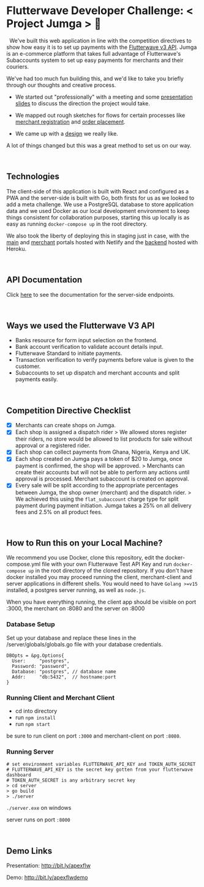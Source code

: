 # Flutterwave Developer Challenge: < Project Jumga > 🥉
&nbsp;
  We've built this web application in line with the competition directives to show how easy it is to set up
payments with the [Flutterwave v3 API](https://developer.flutterwave.com/docs). Jumga is an e-commerce platform
that takes full advantage of Flutterwave's Subaccounts system to set up easy payments for merchants and their
couriers.

We've had too much fun building this, and we'd like to take you briefly through our thoughts and creative process.

* We started out "professionally" with a meeting and some [presentation slides](https://docs.google.com/presentation/d/1Ni57y-jUsqiT2CG8hUAakNgjnAEE8SAbUWWXXoUbA9Q/edit?usp=sharing) to discuss the direction the
project would take.
  
* We mapped out rough sketches for flows for certain processes like [merchant registration](https://drive.google.com/file/d/1KmT1B0g6B0D_9HA5G2gNe1YGS5pPGHnE/view) and [order placement](https://drive.google.com/file/d/1PJbVt04PR7DsJeJXWUbBFUJS3Coe7iow/view?usp=sharing).

* We came up with a [design](https://www.figma.com/file/uZV4UBjwslqdmCI13KshlG/Project-Jumga) we really like.

A lot of things changed but this was a great method to set us on our way.

&nbsp;
## Technologies
The client-side of this application is built with React and configured as a PWA and the server-side is built with Go, both firsts for us
as we looked to add a meta challenge. We use a PostgreSQL database to store application data and we used Docker
as our local development environment to keep things consistent for collaboration purposes, starting this up locally is as 
easy as running ```docker-compose up``` in the root directory.

We also took the liberty of deploying this in staging just in case, with the [main](https://jumga-client.netlify.app/) and [merchant](https://jumga-merchant.netlify.app/) portals hosted with Netlify
and the [backend](https://apex-jumga.herokuapp.com/) hosted with Heroku.

&nbsp;
## API Documentation
Click [here](https://documenter.getpostman.com/view/10335756/TVzXBaaC) to see the documentation for the server-side endpoints.

&nbsp;
## Ways we used the Flutterwave V3 API
* Banks resource for form input selection on the frontend.
* Bank account verification to validate account details input.
* Flutterwave Standard to initiate payments.
* Transaction verification to verify payments before value is given to the customer.
* Subaccounts to set up dispatch and merchant accounts and split payments easily.

&nbsp;
## Competition Directive Checklist
- [x] Merchants can create shops on Jumga.
- [x] Each shop is assigned a dispatch rider > We allowed stores register their riders, no store would be allowed to list products
for sale without approval or a registered rider.
- [x] Each shop can collect payments from Ghana, Nigeria, Kenya and UK.
- [x] Each shop created on Jumga pays a token of \$20 to Jumga, once payment is confirmed, the shop will be approved. > Merchants
  can create their accounts but will not be able to perform any actions until approval is processed. Merchant subaccount is created on
  approval.
- [x] Every sale will be split according to the appropriate percentages between Jumga, the shop owner (merchant) and the dispatch rider. >
We achieved this using the ```flat_subaccount``` charge type for split payment during payment initiation. Jumga takes a
  25% on all delivery fees and 2.5% on all product fees.

&nbsp;
## How to Run this on your Local Machine?
We recommend you use Docker, clone this repository, edit the docker-compose.yml file with your own Flutterwave Test API Key
and run ```docker-compose up``` in the root directory of the cloned repository.
If you don't have docker installed you may proceed running the client, merchant-client and server applications in different shells.
You would need to have ```Golang >=v15``` installed, a postgres server running, as well as ```node.js```.

When you have everything running, the client app should be visible on port :3000, the merchant on :8080 and the server on :8000

### Database Setup
Set up your database and replace these lines in the /server/globals/globals.go file with your database credentials.

    DBOpts = &pg.Options{
      User:     "postgres",
      Password: "password",
      Database: "postgres", // database name
      Addr:     "db:5432",  // hostname:port
    }

### Running Client and Merchant Client
* cd into directory
* run ```npm install```
* run ```npm start```

be sure to run client on port ```:3000``` and merchant-client on port ```:8080```.

### Running Server
    # set environment variables FLUTTERWAVE_API_KEY and TOKEN_AUTH_SECRET
    # FLUTTERWAVE_API_KEY is the secret key gotten from your flutterwave dashboard
    # TOKEN_AUTH_SECRET is any arbitrary secret key
    > cd server
    > go build
    > ./server

```./server.exe``` on windows

server runs on port ```:8000```

&nbsp;
## Demo Links
Presentation: http://bit.ly/apexflw

Demo: http://bit.ly/apexflwdemo
